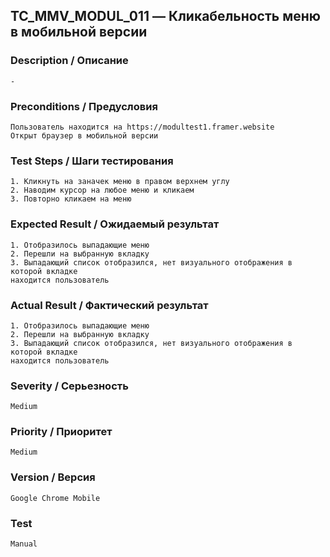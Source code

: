 ## TC_MMV_MODUL_011 — Кликабельность меню в мобильной версии

### Description / Описание
    -

### Preconditions / Предусловия
    Пользователь находится на https://modultest1.framer.website
    Открыт браузер в мобильной версии

### Test Steps / Шаги тестирования
    1. Кликнуть на заначек меню в правом верхнем углу
    2. Наводим курсор на любое меню и кликаем
    3. Повторно кликаем на меню

### Expected Result / Ожидаемый результат
    1. Отобразилось выпадающие меню
    2. Перешли на выбранную вкладку
    3. Выпадающий список отобразился, нет визуального отображения в которой вкладке 
    находится пользователь

### Actual Result / Фактический результат
    1. Отобразилось выпадающие меню
    2. Перешли на выбранную вкладку
    3. Выпадающий список отобразился, нет визуального отображения в которой вкладке 
    находится пользователь

### Severity / Серьезность
    Medium

### Priority / Приоритет
    Medium

### Version / Версия
    Google Chrome Mobile

### Test
    Manual